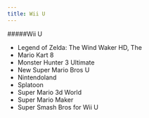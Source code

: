 ```yaml
---
title: Wii U
---
```


#####Wii U

* Legend of Zelda: The Wind Waker HD, The
* Mario Kart 8
* Monster Hunter 3 Ultimate
* New Super Mario Bros U
* Nintendoland
* Splatoon
* Super Mario 3d World
* Super Mario Maker
* Super Smash Bros for Wii U
